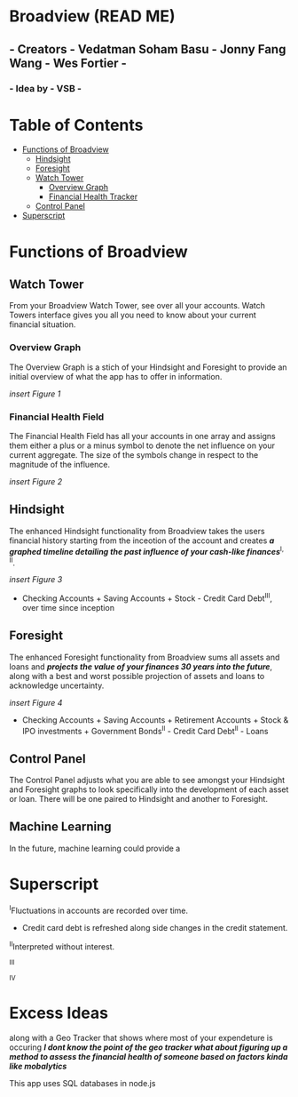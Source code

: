 # Broadview (READ ME)
## - Creators - Vedatman Soham Basu - Jonny Fang Wang - Wes Fortier -
### - Idea by - VSB -

# Table of Contents
* [Functions of Broadview](#functions-of-broadview)
  * [Hindsight](#hindsight)
  * [Foresight](#foresight)
  * [Watch Tower](#watch-tower)
    * [Overview Graph](#overview-graph)
    * [Financial Health Tracker](#financial-health-field)
  * [Control Panel](#control-panel)
* [Superscript](#superscript)

# Functions of Broadview
## Watch Tower
From your Broadview Watch Tower, see over all your accounts. Watch Towers interface gives you all you need to know about your current financial situation.

### Overview Graph
The Overview Graph is a stich of your Hindsight and Foresight to provide an initial overview of what the app has to offer in information.

*insert Figure 1*

### Financial Health Field
The Financial Health Field has all your accounts in one array and assigns them either a plus or a minus symbol to denote the net influence on your current aggregate. The size of the symbols change in respect to the magnitude of the influence.

*insert Figure 2*

## Hindsight
The enhanced Hindsight functionality from Broadview takes the users financial history starting from the inceotion of the account and creates ___a graphed timeline detailing the past influence of your cash-like finances___<sup>I, II</sup>.

*insert Figure 3*

- Checking Accounts + Saving Accounts + Stock - Credit Card Debt<sup>III</sup>, over time since inception

## Foresight
The enhanced Foresight functionality from Broadview sums all assets and loans and ___projects the value of your finances 30 years into the future___, along with a best and worst possible projection of assets and loans to acknowledge uncertainty.

*insert Figure 4*

- Checking Accounts + Saving Accounts + Retirement Accounts + Stock & IPO investments + Government Bonds<sup>II</sup> - Credit Card Debt<sup>II</sup> - Loans

## Control Panel
The Control Panel adjusts what you are able to see amongst your Hindsight and Foresight graphs to look specifically into the development of each asset or loan. There will be one paired to Hindsight and another to Foresight.

## Machine Learning
In the future, machine learning could provide a 

# Superscript
<sup>I</sup>Fluctuations in accounts are recorded over time.
- Credit card debt is refreshed along side changes in the credit statement.

<sup>II</sup>Interpreted without interest.

<sup>III</sup>

<sup>IV</sup>

# Excess Ideas
 along with a Geo Tracker that shows where most of your expendeture is occuring ___I dont know the point of the geo tracker what about figuring up a method to assess the financial health of someone based on factors kinda like mobalytics___

 This app uses SQL databases in node.js
